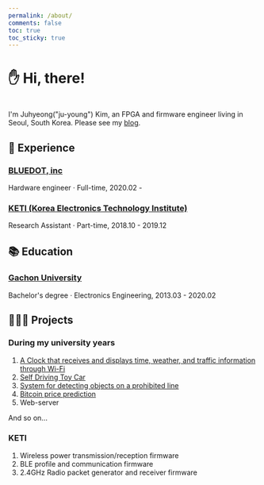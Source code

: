 ```yaml
---
permalink: /about/
comments: false
toc: true
toc_sticky: true
---
```


# ✋ Hi, there!

<br>I'm Juhyeong("ju-young") Kim, an FPGA and firmware engineer living in Seoul, South Korea. Please see my [blog](https://techne-atelier.com/).

## 📌 Experience

### [BLUEDOT, inc](https://blue-dot.io/)

Hardware engineer · Full-time, 2020.02 -

### [KETI (Korea Electronics Technology Institute)](https://www.keti.re.kr/)

Research Assistant · Part-time, 2018.10 - 2019.12

## 📚 Education

### [Gachon University](https://www.gachon.ac.kr/sites/eng/index..do)

Bachelor's degree · Electronics Engineering, 2013.03 - 2020.02

## 🧑🏻‍💻 Projects

### During my university years

1. [A Clock that receives and displays time, weather, and traffic information through Wi-Fi]((https://github.com/juhyeong-tech/overwatch))
2. [Self Driving Toy Car](https://github.com/juhyeong-tech/self-driving-toy-car)
3. [System for detecting objects on a prohibited line](https://github.com/juhyeong-tech/seoul-iot-2018)
4. [Bitcoin price prediction](https://github.com/juhyeong-tech/bitcoin-price-prediction)
5. Web-server

And so on...

### KETI

1. Wireless power transmission/reception firmware
2. BLE profile and communication firmware
3. 2.4GHz Radio packet generator and receiver firmware

